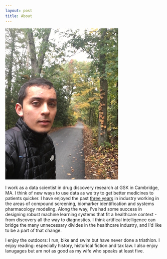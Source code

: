 ```yaml
---
layout: post
title: About
---
```


![](../Data/IMG_0595.JPG) 

I work as a data scientist in drug discovery research at GSK in Cambridge, MA. I think of new ways to use data as we try to get better medicines to patients quicker. I have enjoyed the past [three years](https://www.linkedin.com/in/yusuf-roohani-bb195231/) in industry working in the areas of compound screening, biomarker identification and systems pharmacology modeling. Along the way, I've had some success in designing robust machine learning systems that fit a healthcare context - from discovery all the way to diagnostics. I think artifical intelligence can bridge the many unnecessary divides in the healthcare industry, and I'd like to be a part of that change.

I enjoy the outdoors: I run, bike and swim but have never done a triathlon. I enjoy reading: especially history, historical fiction and tax law. I also enjoy lanugages but am not as good as my wife who speaks at least five.
